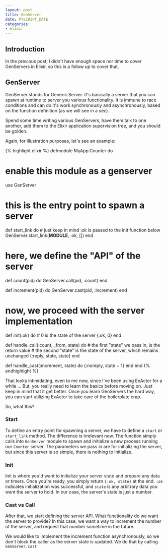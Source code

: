 ```yaml
---
layout: post
title: GenServer
date: PYSCRIPT_DATE
categories: 
- elixir
---
```


## Introduction

In the previous post, I didn't have enough space nor time to cover GenServers in Elixir, so this is a follow up to cover that.

## GenServer

GenServer stands for Generic Server. It's basically a server that you can spawn at runtime to server you various functionality. It is immune to race conditions and can do it's work synchronously and asynchronously, based on the function definition (as we will see in a sec).

Spend some time writing various GenServers, have them talk to one another, add them to the Elixir application supervision tree, and you should be golden.

Again, for illustration purposes, let's see an example:

{% highlight elixir %}
defmodule MyApp.Counter do
  # enable this module as a genserver
  use GenServer

  # this is the entry point to spawn a server
  def start_link do
    # just keep in mind :ok is passed to the init function below
    GenServer.start_link(__MODULE__, :ok, [])
  end

  # here, we define the "API" of the server

  def count(pid) do
    GenServer.call(pid, :count)
  end

  def increment(pid) do
    GenServer.cast(pid, :increment)
  end

  # now, we proceed with the server implementation

  def init(:ok) do
    # 0 is the state of the server
    {:ok, 0}
  end

  def handle_call(:count, _from, state) do
    # the first "state" we pass in, is the return value
    # the second "state" is the state of the server, which remains unchanged
    {:reply, state, state}
  end

  def handle_cast(:increment, state) do
    {:noreply, state + 1}
  end
end
{% endhighlight %}

That looks intimidating, even to me now, since I've been using ExActor for a while ... But, you really need to learn the basics before moving on. Just keep in mind that it get better. Once you learn GenServers the hard way, you can start utilizing ExActor to take care of the boilerplate crap.

So, what this?

### Start

To define an entry point for spawning a server, we have to define a `start` or `start_link` method. The difference is irrelevant now. The function simply calls into `GenServer` module to spawn and initialize a new process running our `Counter` server. The parameters we pass in are for initializing the server, but since this server is so simple, there is nothing to initialize.

### Init

Init is where you'd want to initialize your server state and prepare any data or timers. Once you're ready, you simply return `{:ok, state}` at the end. `:ok` indicates initialization was successful, and `state` is any arbitrary data you want the server to hold. In our case, the server's state is just a number.

### Cast vs Call

After that, we start defining the server API. What functionality do we want the server to provide? In this case, we want a way to increment the number of the server, and request that number sometime in the future.

We would like to implement the increment function asynchronously, so we don't block the caller as the server state is updated. We do that by calling `GenServer.cast` 

